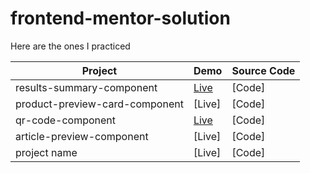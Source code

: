 # frontend-mentor-solution
Here are the ones I practiced

Project | Demo | Source Code
| ----------- | ----------- | ----------- |
|results-summary-component  |  [Live](https://stalwart-trifle-27b053.netlify.app)  |  [Code]
|product-preview-card-component | [Live] | [Code]
|qr-code-component | [Live](https://melodious-basbousa-a9b4f1.netlify.app) | [Code] 
|article-preview-component | [Live] | [Code]
|project name | [Live] | [Code]

